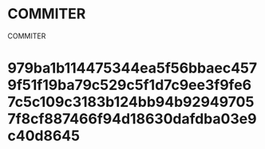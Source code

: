 # COMMITER
COMMITER






# 979ba1b114475344ea5f56bbaec4579f51f19ba79c529c5f1d7c9ee3f9fe67c5c109c3183b124bb94b929497057f8cf887466f94d18630dafdba03e9c40d8645
